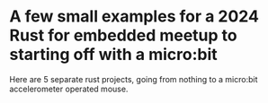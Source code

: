 # A few small examples for a 2024 Rust for embedded meetup to starting off with a micro:bit
Here are 5 separate rust projects, going from nothing to a micro:bit accelerometer operated mouse.
